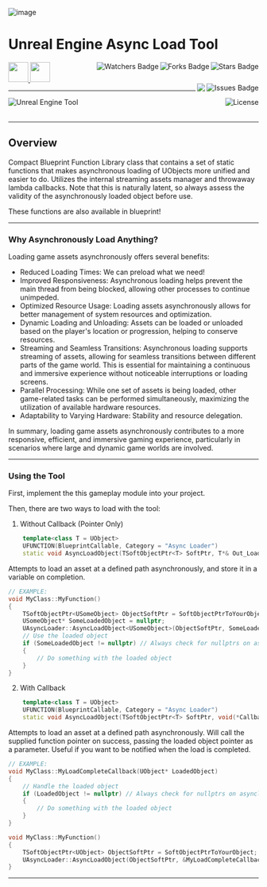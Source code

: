 ![image](https://user-images.githubusercontent.com/43964243/235778441-9dfb45ab-befd-480b-bc30-5eab5dc2efef.png)

# Unreal Engine Async Load Tool

<!-- Header Start -->
<a href = "https://docs.unrealengine.com/5.3/en-US/"> <img height="40" img width="40" src="https://cdn.simpleicons.org/unrealengine/white"> </a> 
<a href = "https://learn.microsoft.com/en-us/cpp/cpp-language"> <img height="40" img width="40" src="https://cdn.simpleicons.org/c++"> </a>
<img align="right" alt="Stars Badge" src="https://img.shields.io/github/stars/jdsherbert/Unreal-Engine-Async-Load-Tool?label=%E2%AD%90"/>
<img align="right" alt="Forks Badge" src="https://img.shields.io/github/forks/jdsherbert/Unreal-Engine-Async-Load-Tool?label=%F0%9F%8D%B4"/>
<img align="right" alt="Watchers Badge" src="https://img.shields.io/github/watchers/jdsherbert/Unreal-Engine-Async-Load-Tool?label=%F0%9F%91%81%EF%B8%8F"/>
<img align="right" alt="Issues Badge" src="https://img.shields.io/github/issues/jdsherbert/Unreal-Engine-Async-Load-Tool?label=%E2%9A%A0%EF%B8%8F"/>
<img align="right" src="https://hits.seeyoufarm.com/api/count/incr/badge.svg?url=https%3A%2F%2Fgithub.com%2FJDSherbert%2FUnreal-Engine-Async-Load-Tool%2Fhit-counter%2FREADME&count_bg=%2379C83D&title_bg=%23555555&labelColor=0E1128&title=🔍&style=for-the-badge">
<!-- Header End --> 

-----------------------------------------------------------------------

<a href="https://docs.unrealengine.com/5.3/en-US/"> 
  <img align="left" alt="Unreal Engine Tool" src="https://img.shields.io/badge/Unreal%20Engine%20Tool-black?style=for-the-badge&logo=unrealengine&logoColor=white&color=black&labelColor=black"> </a>
  
<a href="https://choosealicense.com/licenses/mit/"> 
  <img align="right" alt="License" src="https://img.shields.io/badge/License%20:%20MIT-black?style=for-the-badge&logo=mit&logoColor=white&color=black&labelColor=black"> </a>
  
<br></br>

-----------------------------------------------------------------------
## Overview
Compact Blueprint Function Library class that contains a set of static functions that makes asynchronous loading of UObjects more unified and easier to do.
Utilizes the internal streaming assets manager and throwaway lambda callbacks.
Note that this is naturally latent, so always assess the validity of the asynchronously loaded object before use.

These functions are also available in blueprint!

-----------------------------------------------------------------------

### Why Asynchronously Load Anything?
Loading game assets asynchronously offers several benefits:

- Reduced Loading Times: We can preload what we need!
- Improved Responsiveness: Asynchronous loading helps prevent the main thread from being blocked, allowing other processes to continue unimpeded.
- Optimized Resource Usage: Loading assets asynchronously allows for better management of system resources and optimization.
- Dynamic Loading and Unloading: Assets can be loaded or unloaded based on the player's location or progression, helping to conserve resources.
- Streaming and Seamless Transitions: Asynchronous loading supports streaming of assets, allowing for seamless transitions between different parts of the game world. This is essential for maintaining a continuous and immersive experience without noticeable interruptions or loading screens.
- Parallel Processing: While one set of assets is being loaded, other game-related tasks can be performed simultaneously, maximizing the utilization of available hardware resources.
- Adaptability to Varying Hardware: Stability and resource delegation.

In summary, loading game assets asynchronously contributes to a more responsive, efficient, and immersive gaming experience, particularly in scenarios where large and dynamic game worlds are involved.

-----------------------------------------------------------------------
### Using the Tool

First, implement the this gameplay module into your project.

Then, there are two ways to load with the tool:
1. Without Callback (Pointer Only)
```cpp
    template<class T = UObject>
    UFUNCTION(BlueprintCallable, Category = "Async Loader")
    static void AsyncLoadObject(TSoftObjectPtr<T> SoftPtr, T*& Out_LoadedObject);
```
Attempts to load an asset at a defined path asynchronously, and store it in a variable on completion.
```cpp    
// EXAMPLE:
void MyClass::MyFunction()
{ 
    TSoftObjectPtr<USomeObject> ObjectSoftPtr = SoftObjectPtrToYourObject;
    USomeObject* SomeLoadedObject = nullptr;
    UAsyncLoader::AsyncLoadObject<USomeObject>(ObjectSoftPtr, SomeLoadedObject);
    // Use the loaded object
    if (SomeLoadedObject != nullptr) // Always check for nullptrs on asyncloaded objects
    {
        // Do something with the loaded object
    }
}
```


2. With Callback
```cpp
    template<class T = UObject>
    UFUNCTION(BlueprintCallable, Category = "Async Loader")
    static void AsyncLoadObject(TSoftObjectPtr<T> SoftPtr, void(*Callback)(T* LoadedObject));
```
Attempts to load an asset at a defined path asynchronously.
Will call the supplied function pointer on success, passing the loaded object pointer as a parameter.
Useful if you want to be notified when the load is completed.
```cpp
// EXAMPLE:
void MyClass::MyLoadCompleteCallback(UObject* LoadedObject)
{
    // Handle the loaded object
    if (LoadedObject != nullptr) // Always check for nullptrs on asyncloaded objects
    {
        // Do something with the loaded object
    }
}

void MyClass::MyFunction()
{
    TSoftObjectPtr<UObject> ObjectSoftPtr = SoftObjectPtrToYourObject;
    UAsyncLoader::AsyncLoadObject(ObjectSoftPtr, &MyLoadCompleteCallback);
}
```


-----------------------------------------------------------------------


